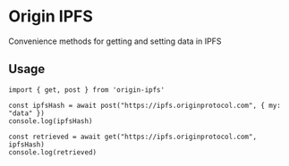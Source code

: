 # Origin IPFS

Convenience methods for getting and setting data in IPFS

## Usage

```
import { get, post } from 'origin-ipfs'

const ipfsHash = await post("https://ipfs.originprotocol.com", { my: "data" })
console.log(ipfsHash)

const retrieved = await get("https://ipfs.originprotocol.com", ipfsHash)
console.log(retrieved)

```
